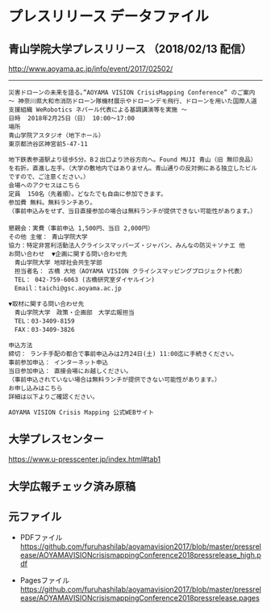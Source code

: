 # プレスリリース データファイル

## 青山学院大学プレスリリース （2018/02/13 配信）
http://www.aoyama.ac.jp/info/event/2017/02502/

---

```
災害ドローンの未来を語る。”AOYAMA VISION CrisisMapping Conference” のご案内　～ 神奈川県大和市消防ドローン隊機材展示やドローンデモ飛行、ドローンを用いた国際人道支援組織 WeRobotics ネパール代表による基調講演等を実施 ～
日時	2018年2月25日（日） 10:00～17:00　
場所	
青山学院アスタジオ（地下ホール）
東京都渋谷区神宮前5-47-11

地下鉄表参道駅より徒歩5分。B２出口より渋谷方向へ。Found MUJI 青山（旧 無印良品）を右折。直進し左手。（大学の敷地内ではありません。青山通りの反対側にある独立したビルですので、ご注意ください。）
会場へのアクセスはこちら
定員	150名（先着順）。どなたでも自由に参加できます。
参加費	無料。無料ランチあり。
（事前申込みをせず、当日直接参加の場合は無料ランチが提供できない可能性があります。）
　
懇親会：実費（事前申込 1,500円、当日 2,000円）
その他	主催： 青山学院大学
協力：特定非営利活動法人クライシスマッパーズ・ジャパン、みんなの防災＋ソナエ 他
お問い合わせ	▼企画に関する問い合わせ先
　青山学院大学 地球社会共生学部
　担当者名： 古橋 大地（AOYAMA VISION クライシスマッピングプロジェクト代表）
　TEL： 042-759-6063 (古橋研究室ダイヤルイン)
　Email：taichi@gsc.aoyama.ac.jp

▼取材に関する問い合わせ先
　青山学院大学　政策・企画部　大学広報担当
　TEL：03-3409-8159　
　FAX：03-3409-3826

申込方法	
締切： ランチ手配の都合で事前申込みは2月24日(土) 11:00迄に手続きください。
事前参加申込： インターネット申込 
当日参加申込： 直接会場にお越しください。
（事前申込されていない場合は無料ランチが提供できない可能性があります。）
お申し込みはこちら
詳細は以下よりご確認ください。

AOYAMA VISION Crisis Mapping 公式WEBサイト
```

## 大学プレスセンター
https://www.u-presscenter.jp/index.html#tab1


## 大学広報チェック済み原稿



## 元ファイル
* PDFファイル
https://github.com/furuhashilab/aoyamavision2017/blob/master/pressrelease/AOYAMAVISIONcrisismappingConference2018pressrelease_high.pdf

* Pagesファイル
https://github.com/furuhashilab/aoyamavision2017/blob/master/pressrelease/AOYAMAVISIONcrisismappingConference2018pressrelease.pages

